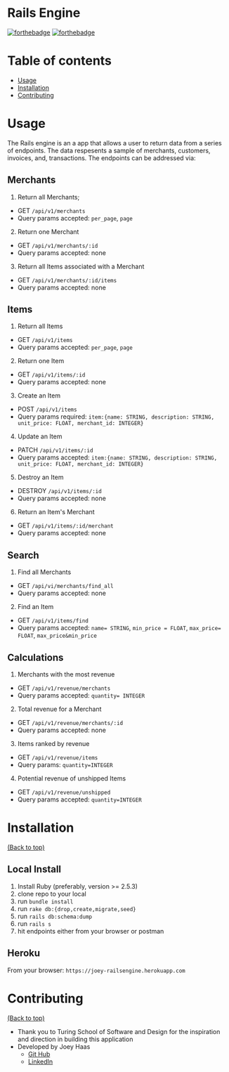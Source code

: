 # Rails Engine

[![forthebadge](http://forthebadge.com/images/badges/made-with-ruby.svg)](http://forthebadge.com)
[![forthebadge](http://forthebadge.com/images/badges/built-with-love.svg)](http://forthebadge.com)

# Table of contents

- [Usage](#usage)
- [Installation](#installation)
- [Contributing](#contributing)


# Usage
The Rails engine is an a app that allows a user to return data from a series of endpoints. The data respesents a sample of merchants, customers, invoices, and, transactions. The endpoints can be addressed via:
## Merchants
1. Return all Merchants;
 * GET `/api/v1/merchants`
 * Query params accepted: `per_page`, `page`
2. Return one Merchant
 * GET `/api/v1/merchants/:id`
 * Query params accepted: none
3. Return all Items associated with a Merchant
 * GET `/api/v1/merchants/:id/items`
 * Query params accepted: none
## Items
1. Return all Items
 * GET `/api/v1/items`
 * Query params accepted: `per_page`, `page`
2. Return one Item
 * GET `/api/v1/items/:id`
 * Query params accepted: none
3. Create an Item
 * POST `/api/v1/items`
 * Query params required: `item:{name: STRING, description: STRING, unit_price: FLOAT, merchant_id: INTEGER}`
4. Update an Item
 * PATCH `/api/v1/items/:id`
 * Query params accepted: `item:{name: STRING, description: STRING, unit_price: FLOAT, merchant_id: INTEGER}`
5. Destroy an Item
 * DESTROY `/api/v1/items/:id`
 * Query params accepted: none
6. Return an Item's Merchant
 * GET `/api/v1/items/:id/merchant`
 * Query params accepted: none
## Search 
1. Find all Merchants
 * GET `/api/vi/merchants/find_all`
 * Query params accepted: none
2. Find an Item
 * GET `/api/v1/items/find`
 * Query params accepted: `name= STRING`, `min_price = FLOAT`, `max_price= FLOAT`, `max_price&min_price`
## Calculations
1. Merchants with the most revenue
 * GET `/api/v1/revenue/merchants`
 * Query params accepted: `quantity= INTEGER`
2. Total revenue for a Merchant
 * GET `/api/v1/revenue/merchants/:id`
 * Query params accepted: none
3. Items ranked by revenue
 * GET `/api/v1/revenue/items`
 * Query params: `quantity=INTEGER`
4. Potential revenue of unshipped Items
 * GET `/api/v1/revenue/unshipped`
 * Query params accepted: `quantity=INTEGER`



# Installation

[(Back to top)](#table-of-contents)

## Local Install
1. Install Ruby (preferably, version >= 2.5.3)
2. clone repo to your local
3. run `bundle install`
4. run `rake db:{drop,create,migrate,seed}`
5. run `rails db:schema:dump`
6. run `rails s`
7. hit endpoints either from your browser or postman

## Heroku
From your browser:
`https://joey-railsengine.herokuapp.com`



# Contributing

[(Back to top)](#table-of-contents)

* Thank you to Turing School of Software and Design for the inspiration and direction in building this application
* Developed by Joey Haas
  + [Git Hub](https://github.com/joeyh92989) 
  + [LinkedIn](https://www.linkedin.com/in/haasjoseph/) 


